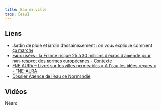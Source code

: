 ```yaml
---
title: Eau en ville
tags: [eau]
---
```



## Liens

 * [Jardin de pluie et jardin d’assainissement : on vous explique comment ça marche](https://www.ouest-france.fr/le-mag/jardin/jardin-de-pluie-et-jardin-dassainissement-on-vous-explique-comment-ca-marche-30ca8a68-79a3-11ee-953c-d4d6f5a13916)
 * [Eaux usées : la France risque 25 à 30 millions d’euros d’amende pour non-respect des normes européennes - Contexte](https://www.contexte.com/actualite/environnement/eaux-usees-la-france-risque-25-a-30-millions-deuros-damende-pour-non-respect-des-normes-europeennes_167568.html)
 * [FNE AURA – Livret sur les villes perméables « A l'eau les idées reçues » - FNE-AURA](https://www.fne-aura.org/uploads/2021/11/villespermeables_fneaura-imp.pdf)
 * [Dossier Agence de l’eau de Normandie](https://www.calameo.com/agence-de-l-eau-seine-normandie/read/00400191370b432e6e470)


## Vidéos

Néant

